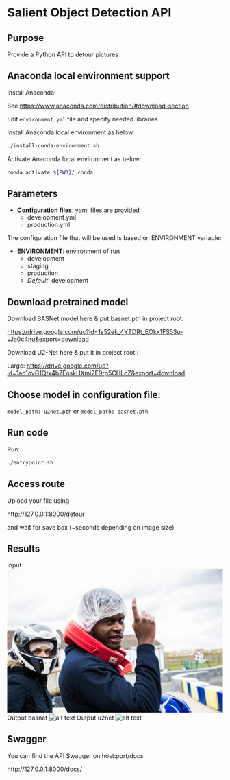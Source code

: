 # Salient Object Detection API
## Purpose
Provide a Python API to detour pictures

## Anaconda local environment support
Install Anaconda:

See https://www.anaconda.com/distribution/#download-section

Edit `environment.yml` file and specify needed libraries

Install Anaconda local environment as below:
```bash
./install-conda-environment.sh
```
Activate Anaconda local environment as below:
```bash
conda activate ${PWD}/.conda
```

## Parameters
- **Configuration files**: yaml files are provided
    - development.yml
    - production.yml

The configuration file that will be used is based on ENVIRONMENT variable:
- **ENVIRONMENT**: environment of run
    - development
    - staging
    - production
    - *Default*: development
    
## Download pretrained model
Download BASNet model here & put basnet.pth in project root:

<https://drive.google.com/uc?id=1s52ek_4YTDRt_EOkx1FS53u-vJa0c4nu&export=download>

Download U2-Net here & put it in project root :

Large:
<https://drive.google.com/uc?id=1ao1ovG1Qtx4b7EoskHXmi2E9rp5CHLcZ&export=download>

## Choose model in configuration file:
`model_path: u2net.pth` or `model_path: basnet.pth`

## Run code
Run:
```bash
./entrypoint.sh
```
## Access route
Upload your file using 

<http://127.0.0.1:8000/detour>

and wait for save box (~seconds depending on image size)

## Results
Input
![alt text](sample/magus.jpg)
Output basnet
![alt text](sample/magus_detour_basnet.png)
Output u2net
![alt text](sample/magus_detour_u2net.png)

## Swagger
You can find the API Swagger on host:port/docs 

<http://127.0.0.1:8000/docs/>
